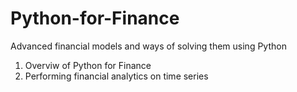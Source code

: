 # Python-for-Finance
Advanced financial models and ways of solving them using Python
1. Overviw of Python for Finance
2. Performing financial analytics on time series 

